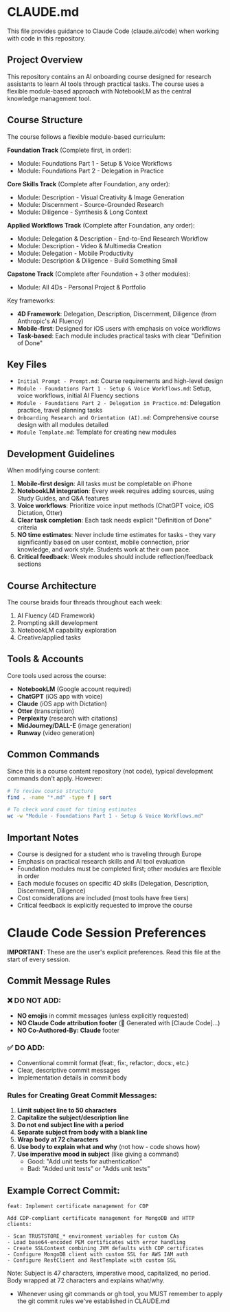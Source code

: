 # CLAUDE.md

This file provides guidance to Claude Code (claude.ai/code) when working with code in this repository.


## Project Overview

This repository contains an AI onboarding course designed for research assistants to learn AI tools through practical tasks. The course uses a flexible module-based approach with NotebookLM as the central knowledge management tool.

## Course Structure

The course follows a flexible module-based curriculum:

**Foundation Track** (Complete first, in order):
- Module: Foundations Part 1 - Setup & Voice Workflows
- Module: Foundations Part 2 - Delegation in Practice

**Core Skills Track** (Complete after Foundation, any order):
- Module: Description - Visual Creativity & Image Generation
- Module: Discernment - Source-Grounded Research
- Module: Diligence - Synthesis & Long Context

**Applied Workflows Track** (Complete after Foundation, any order):
- Module: Delegation & Description - End-to-End Research Workflow
- Module: Description - Video & Multimedia Creation
- Module: Delegation - Mobile Productivity
- Module: Description & Diligence - Build Something Small

**Capstone Track** (Complete after Foundation + 3 other modules):
- Module: All 4Ds - Personal Project & Portfolio

Key frameworks:
- **4D Framework**: Delegation, Description, Discernment, Diligence (from Anthropic's AI Fluency)
- **Mobile-first**: Designed for iOS users with emphasis on voice workflows
- **Task-based**: Each module includes practical tasks with clear "Definition of Done"

## Key Files

- `Initial Prompt - Prompt.md`: Course requirements and high-level design
- `Module - Foundations Part 1 - Setup & Voice Workflows.md`: Setup, voice workflows, initial AI Fluency sections
- `Module - Foundations Part 2 - Delegation in Practice.md`: Delegation practice, travel planning tasks
- `Onboarding Research and Orientation (AI).md`: Comprehensive course design with all modules detailed
- `Module Template.md`: Template for creating new modules

## Development Guidelines

When modifying course content:

1. **Mobile-first design**: All tasks must be completable on iPhone
2. **NotebookLM integration**: Every week requires adding sources, using Study Guides, and Q&A features
3. **Voice workflows**: Prioritize voice input methods (ChatGPT voice, iOS Dictation, Otter)
4. **Clear task completion**: Each task needs explicit "Definition of Done" criteria
5. **NO time estimates**: Never include time estimates for tasks - they vary significantly based on user context, mobile connection, prior knowledge, and work style. Students work at their own pace.
6. **Critical feedback**: Week modules should include reflection/feedback sections

## Course Architecture

The course braids four threads throughout each week:
1. AI Fluency (4D Framework)
2. Prompting skill development
3. NotebookLM capability exploration
4. Creative/applied tasks

## Tools & Accounts

Core tools used across the course:
- **NotebookLM** (Google account required)
- **ChatGPT** (iOS app with voice)
- **Claude** (iOS app with Dictation)
- **Otter** (transcription)
- **Perplexity** (research with citations)
- **MidJourney/DALL-E** (image generation)
- **Runway** (video generation)

## Common Commands

Since this is a course content repository (not code), typical development commands don't apply. However:

```bash
# To review course structure
find . -name "*.md" -type f | sort

# To check word count for timing estimates
wc -w "Module - Foundations Part 1 - Setup & Voice Workflows.md"
```

## Important Notes

- Course is designed for a student who is traveling through Europe
- Emphasis on practical research skills and AI tool evaluation
- Foundation modules must be completed first; other modules are flexible in order
- Each module focuses on specific 4D skills (Delegation, Description, Discernment, Diligence)
- Cost considerations are included (most tools have free tiers)
- Critical feedback is explicitly requested to improve the course


# Claude Code Session Preferences

**IMPORTANT**: These are the user's explicit preferences. Read this file at the start of every session.

## Commit Message Rules

### ❌ DO NOT ADD:
- **NO emojis** in commit messages (unless explicitly requested)
- **NO Claude Code attribution footer** (🤖 Generated with [Claude Code]...)
- **NO Co-Authored-By: Claude** footer

### ✅ DO ADD:
- Conventional commit format (feat:, fix:, refactor:, docs:, etc.)
- Clear, descriptive commit messages
- Implementation details in commit body

### Rules for Creating Great Commit Messages:
1. **Limit subject line to 50 characters**
2. **Capitalize the subject/description line**
3. **Do not end subject line with a period**
4. **Separate subject from body with a blank line**
5. **Wrap body at 72 characters**
6. **Use body to explain what and why** (not how - code shows how)
7. **Use imperative mood in subject** (like giving a command)
    - Good: "Add unit tests for authentication"
    - Bad: "Added unit tests" or "Adds unit tests"

## Example Correct Commit:

```
feat: Implement certificate management for CDP

Add CDP-compliant certificate management for MongoDB and HTTP
clients:

- Scan TRUSTSTORE_* environment variables for custom CAs
- Load base64-encoded PEM certificates with error handling
- Create SSLContext combining JVM defaults with CDP certificates
- Configure MongoDB client with custom SSL for AWS IAM auth
- Configure RestClient and RestTemplate with custom SSL
```

Note: Subject is 47 characters, imperative mood, capitalized, no
period. Body wrapped at 72 characters and explains what/why.
- Whenever using git commands or gh tool, you MUST remember to apply the git commit rules we've established in CLAUDE.md